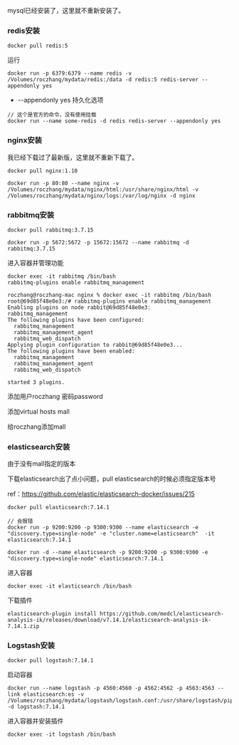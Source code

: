 mysql已经安装了，这里就不重新安装了。

### redis安装

```
docker pull redis:5
```

运行

```
docker run -p 6379:6379 --name redis -v /Volumes/roczhang/mydata/redis:/data -d redis:5 redis-server --appendonly yes
```

- --appendonly yes 持久化选项

```console
// 这个是官方的命令，没有使用挂载
docker run --name some-redis -d redis redis-server --appendonly yes
```

### nginx安装

我已经下载过了最新版，这里就不重新下载了。

```
docker pull nginx:1.10
```

```
docker run -p 80:80 --name nginx -v /Volumes/roczhang/mydata/nginx/html:/usr/share/nginx/html -v /Volumes/roczhang/mydata/nginx/logs:/var/log/nginx -d nginx
```

### rabbitmq安装	

```
docker pull rabbitmq:3.7.15
```

```
docker run -p 5672:5672 -p 15672:15672 --name rabbitmq -d rabbitmq:3.7.15
```

进入容器并管理功能

```
docker exec -it rabbitmq /bin/bash
rabbitmq-plugins enable rabbitmq_management
```

```
roczhang@roczhang-mac nginx % docker exec -it rabbitmq /bin/bash
root@69d85f48e0e3:/# rabbitmq-plugins enable rabbitmq_management
Enabling plugins on node rabbit@69d85f48e0e3:
rabbitmq_management
The following plugins have been configured:
  rabbitmq_management
  rabbitmq_management_agent
  rabbitmq_web_dispatch
Applying plugin configuration to rabbit@69d85f48e0e3...
The following plugins have been enabled:
  rabbitmq_management
  rabbitmq_management_agent
  rabbitmq_web_dispatch

started 3 plugins.
```

添加用户roczhang 密码password

添加virtual hosts mall

给roczhang添加mall

### elasticsearch安装

由于没有mall指定的版本

下载elasticsearch出了点小问题，pull elasticsearch的时候必须指定版本号

ref：https://github.com/elastic/elasticsearch-docker/issues/215

```
docker pull elasticsearch:7.14.1
```

```
// 会报错
docker run -p 9200:9200 -p 9300:9300 --name elasticsearch -e "discovery.type=single-node" -e "cluster.name=elasticsearch"  -it elasticsearch:7.14.1
```

```console
docker run -d --name elasticsearch -p 9200:9200 -p 9300:9300 -e "discovery.type=single-node" elasticsearch:7.14.1
```

进入容器

```
docker exec -it elasticsearch /bin/bash
```

下载插件

```
elasticsearch-plugin install https://github.com/medcl/elasticsearch-analysis-ik/releases/download/v7.14.1/elasticsearch-analysis-ik-7.14.1.zip
```

### Logstash安装

```
docker pull logstash:7.14.1
```

启动容器

```
docker run --name logstash -p 4560:4560 -p 4562:4562 -p 4563:4563 --link elasticsearch:es -v /Volumes/roczhang/mydata/logstash/logstash.conf:/usr/share/logstash/pipeline/logstash.conf -d logstash:7.14.1 
```

进入容器并安装插件

```
docker exec -it logstash /bin/bash
```

